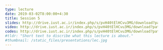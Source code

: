 ```yaml
---
type: lecture
date: 2019-03-02T8:00:00+4:30
title: Session 5
slides: http://drive.iust.ac.ir/index.php/s/pvH40tElHCvu3MG/download?path=%2FSlides&files=AP_Session5.pdf
video: http://drive.iust.ac.ir/index.php/s/pvH40tElHCvu3MG/download?path=%2FClassVideos&files=S5.mp4
codes: http://drive.iust.ac.ir/index.php/s/pvH40tElHCvu3MG/download?path=%2FCode&files=S5.zip
#tldr: "Short text to discribe what this lecture is about."
#thumbnail: /static_files/presentations/lec.jpg
---
```

